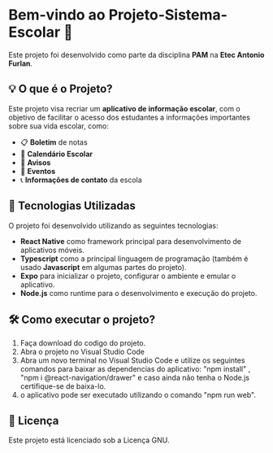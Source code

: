 # Bem-vindo ao Projeto-Sistema-Escolar 👋

Este projeto foi desenvolvido como parte da disciplina **PAM** na **Etec Antonio Furlan**.

## 💡 O que é o Projeto?

Este projeto visa recriar um **aplicativo de informação escolar**, com o objetivo de facilitar o acesso dos estudantes a informações importantes sobre sua vida escolar, como:

- 📋 **Boletim** de notas
- 📅 **Calendário Escolar**
- 📢 **Avisos**
- 🎉 **Eventos**
- 📞 **Informações de contato** da escola

## 🚀 Tecnologias Utilizadas

O projeto foi desenvolvido utilizando as seguintes tecnologias:

- **React Native** como framework principal para desenvolvimento de aplicativos móveis.
- **Typescript** como a principal linguagem de programação (também é usado **Javascript** em algumas partes do projeto).
- **Expo** para inicializar o projeto, configurar o ambiente e emular o aplicativo.
- **Node.js** como runtime para o desenvolvimento e execução do projeto.

## 🛠️ Como executar o projeto?

1. Faça download do codigo do projeto.
2. Abra o projeto no Visual Studio Code
3. Abra um novo terminal no Visual Studio Code e utilize os seguintes comandos para baixar as dependencias do aplicativo: "npm install" , "npm i @react-navigation/drawer" e caso ainda não tenha o Node.js certifique-se de baixa-lo.
4. o aplicativo pode ser executado utilizando o comando "npm run web".

## 📄 Licença
Este projeto está licenciado sob a Licença GNU.
   
